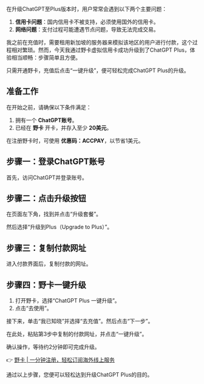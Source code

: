 在升级ChatGPT至Plus版本时，用户常常会遇到以下两个主要问题：

1. **信用卡问题**：国内信用卡不被支持，必须使用国外的信用卡。
2. **网络问题**：支付过程可能遭遇节点问题，导致无法完成交易。

我之前在充值时，需要租用新加坡的服务器来模拟该地区的用户进行付款，这个过程相对繁琐。然而，今天我通过野卡虚拟信用卡成功升级到了ChatGPT Plus，体验相当顺畅：步骤简单且方便。

只需开通野卡，充值后点击“一键升级”，便可轻松完成ChatGPT Plus的升级。

## 准备工作

在开始之前，请确保以下条件满足：

1. 拥有一个 **ChatGPT账号**。
2. 已经在 **野卡** 开卡，并存入至少 **20美元**。

在注册野卡时，可使用 **优惠码：ACCPAY**，以节省1美元。

## 步骤一：登录ChatGPT账号

首先，访问ChatGPT并登录账号。

## 步骤二：点击升级按钮

在页面左下角，找到并点击“升级套餐”。

然后选择“升级到Plus（Upgrade to Plus）”。

## 步骤三：复制付款网址

进入付款界面后，复制付款的网址。

## 步骤四：野卡一键升级

1. 打开野卡，选择“ChatGPT Plus 一键升级”。
2. 点击“去使用”。

接下来，单击“我已知晓”并选择“去充值”。然后点击“下一步”。

在此处，粘贴第3步中复制的付款网址，并点击“一键升级”。

确认操作，等待约2分钟即可完成升级。 

👉 [野卡 | 一分钟注册，轻松订阅海外线上服务](https://bit.ly/bewildcard)

通过以上步骤，您便可以轻松达到升级ChatGPT Plus的目的。